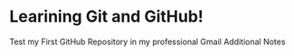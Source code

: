 Learining Git and GitHub!
=======

Test my First GitHub Repository in my professional Gmail
Additional Notes
